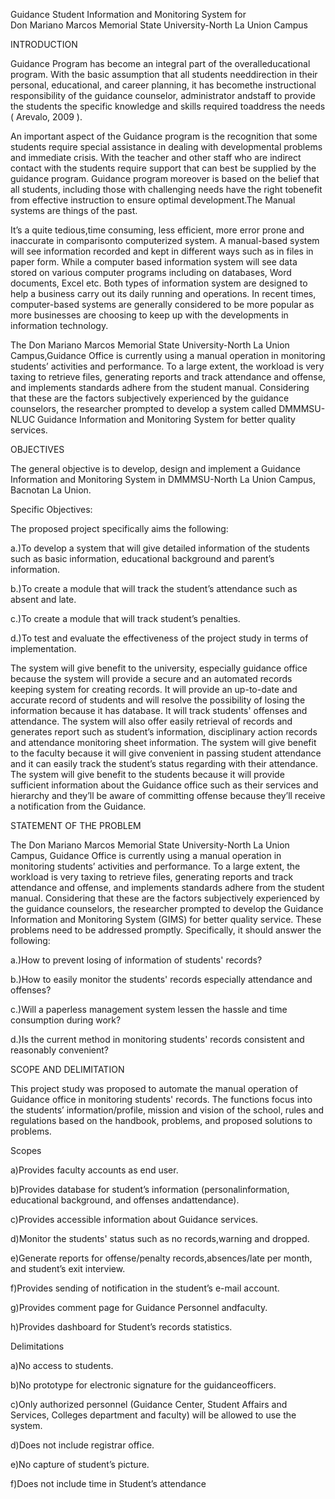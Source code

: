 Guidance Student Information and Monitoring System for    
Don Mariano Marcos Memorial State University-North La Union Campus

INTRODUCTION

Guidance Program has become an integral part of the overalleducational program. 
With the basic assumption that all students needdirection in their personal, educational, and career planning, it has becomethe instructional responsibility of the guidance counselor, administrator andstaff to provide the students the specific knowledge and skills required toaddress the needs ( Arevalo, 2009 ). 

An important aspect of the Guidance program is the recognition that some students require special assistance in dealing with developmental problems and immediate crisis. With the teacher and other staff who are indirect contact with the students require support that can best be supplied by the guidance program. 
Guidance program moreover is based on the belief that all students, including those with challenging needs have the right tobenefit from effective instruction to ensure optimal development.The Manual systems are things of the past.

It’s a quite tedious,time consuming, less efficient, more error prone and inaccurate in comparisonto computerized system. A manual-based system will see information
recorded and kept in different ways such as in files in paper form. While a computer based information system will see data stored on various computer programs including on databases, 
Word documents, Excel etc. Both types of information system are designed to help a business carry out its daily running and operations. In recent times, computer-based systems are generally considered to be more popular as more businesses are choosing to keep up with the developments in information technology.

The Don Mariano Marcos Memorial State University-North La Union Campus,Guidance Office is currently using a manual operation in monitoring students’ activities and performance. To a large extent, the workload is very taxing to retrieve files, generating reports and track attendance and offense, and implements standards adhere from the student manual. Considering that these are the factors subjectively experienced by the guidance counselors, the researcher prompted to develop a system called DMMMSU-NLUC Guidance Information and Monitoring System for better quality services. 


OBJECTIVES

The general objective is to develop, design and implement a Guidance Information and Monitoring System in DMMMSU-North La Union Campus, Bacnotan La Union.

Specific Objectives:

The proposed project specifically aims the following:

a.)To develop a system that will give detailed information of the students such as basic information, educational background and parent’s information.

b.)To create a module that will track the student’s attendance such as absent and late.

c.)To create a module that will track student’s penalties.

d.)To test and evaluate the effectiveness of the project study in terms of implementation.

The system will give benefit to the university, especially guidance office because the system will provide a secure and an automated records keeping system for creating records. It will provide an up-to-date and accurate record of students and will resolve the possibility of losing the information because it has database. It will track students' offenses and attendance. The system will also offer easily retrieval of records and generates report such as student’s information, disciplinary action records and attendance monitoring sheet information. The system will give benefit to the faculty because it will give convenient in passing student attendance and it can easily track the student’s status regarding with their attendance. The system will give benefit to the students because it will provide sufficient information about the Guidance office such as their services and hierarchy and they’ll be aware of committing offense because they’ll receive a notification from the Guidance.
 

STATEMENT OF THE PROBLEM

The Don Mariano Marcos Memorial State University-North La Union Campus, Guidance Office is currently using a manual operation in monitoring students’ activities and performance. To a large extent, the workload is very taxing to retrieve files, generating reports and track attendance and offense, and implements standards adhere from the student manual. Considering that these are the factors subjectively experienced by the guidance counselors, the researcher prompted to develop the Guidance Information and Monitoring System (GIMS) for better quality service. These problems need to be addressed promptly. Specifically, it should answer the following:

a.)How to prevent losing of information of students' records?

b.)How to easily monitor the students' records especially attendance and offenses?

c.)Will a paperless management system lessen the hassle and time consumption during work?

d.)Is the current method in monitoring students' records consistent and reasonably convenient?


SCOPE AND DELIMITATION

This project study was proposed to automate the manual operation of Guidance office in monitoring students' records. The functions focus into the students’ information/profile, mission and vision of the school, rules and regulations based on the handbook, problems, and proposed solutions to problems.

Scopes

a)Provides faculty accounts as end user.

b)Provides database for student’s information (personalinformation, educational background, and offenses andattendance).

c)Provides accessible information about Guidance services.

d)Monitor the students' status such as no records,warning and dropped.

e)Generate reports for offense/penalty records,absences/late per month, and student’s exit interview.

f)Provides sending of notification in the student’s e-mail account.

g)Provides comment page for Guidance Personnel andfaculty.

h)Provides dashboard for Student’s records statistics.

Delimitations

a)No access to students.

b)No prototype for electronic signature for the guidanceofficers.

c)Only authorized personnel (Guidance Center, Student Affairs and Services, Colleges department and faculty) will be allowed to use the system.

d)Does not include registrar office.

e)No capture of student’s picture.

f)Does not include time in Student’s attendance

